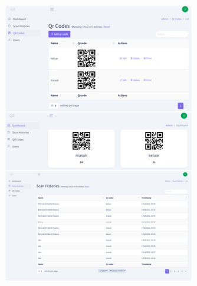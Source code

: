 <!-- GitAds-Verify: ZFJR6CYIVTVKVBV7X58CNE4V83MNMVSR -->

![alt text](https://raw.githubusercontent.com/abewartech/QRCode_Backend/main/public/qr.png)
![alt text](https://raw.githubusercontent.com/abewartech/QRCode_Backend/main/public/Screenshot%202022-02-06%20110539.png)
![alt text](https://raw.githubusercontent.com/abewartech/QRCode_Backend/main/public/screencapture-vale-bismut-id-scan-history-2022-02-06-11_27_47.png)
